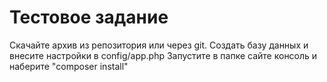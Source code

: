 Тестовое задание
================

Скачайте архив из репозитория или через git.
Создать базу данных и внесите настройки в config/app.php
Запустите в папке сайте консоль и наберите "composer install"
